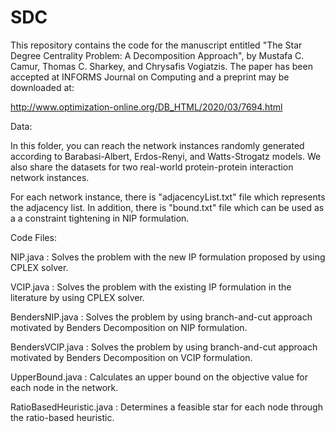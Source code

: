 # SDC

This repository contains the code for the manuscript entitled "The Star Degree Centrality Problem: A  Decomposition Approach", by Mustafa C. Camur,  Thomas C. Sharkey, and Chrysafis Vogiatzis. The paper has been accepted at INFORMS Journal on Computing and a preprint may be downloaded at:

http://www.optimization-online.org/DB_HTML/2020/03/7694.html

Data:

In this folder, you can reach the network instances randomly generated according to Barabasi-Albert, Erdos-Renyi, and Watts-Strogatz models. We also share the datasets for two real-world protein-protein interaction network instances.

For each network instance, there is "adjacencyList.txt" file which represents the adjacency list.  In addition, there is "bound.txt" file which can be used as a a constraint tightening in NIP formulation. 


Code Files:

NIP.java : Solves the problem with the new IP formulation proposed by using CPLEX solver. 

VCIP.java : Solves the problem with the existing IP formulation in the literature by using CPLEX solver.

BendersNIP.java : Solves the problem by using branch-and-cut approach motivated by Benders Decomposition on NIP formulation.

BendersVCIP.java : Solves the problem by using branch-and-cut approach motivated by Benders Decomposition on VCIP formulation. 

UpperBound.java : Calculates an upper bound on the objective value for each node in the network. 

RatioBasedHeuristic.java : Determines a feasible star for each node through the ratio-based heuristic.
